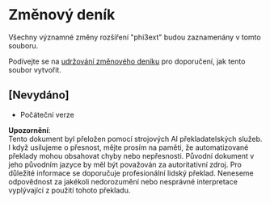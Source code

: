 # Změnový deník

Všechny významné změny rozšíření "phi3ext" budou zaznamenány v tomto souboru.

Podívejte se na [udržování změnového deníku](http://keepachangelog.com/) pro doporučení, jak tento soubor vytvořit.

## [Nevydáno]

- Počáteční verze

**Upozornění**:  
Tento dokument byl přeložen pomocí strojových AI překladatelských služeb. I když usilujeme o přesnost, mějte prosím na paměti, že automatizované překlady mohou obsahovat chyby nebo nepřesnosti. Původní dokument v jeho původním jazyce by měl být považován za autoritativní zdroj. Pro důležité informace se doporučuje profesionální lidský překlad. Neneseme odpovědnost za jakékoli nedorozumění nebo nesprávné interpretace vyplývající z použití tohoto překladu.